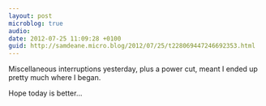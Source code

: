 ```yaml
---
layout: post
microblog: true
audio: 
date: 2012-07-25 11:09:28 +0100
guid: http://samdeane.micro.blog/2012/07/25/t228069447246692353.html
---
```

Miscellaneous interruptions yesterday, plus a power cut, meant I ended up pretty much where I began. 

Hope today is better...

